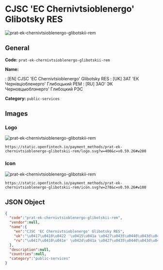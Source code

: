 
# CJSC 'EC Chernivtsioblenergo' Glibotsky RES 
![prat-ek-chernivtsioblenergo-glibotskii-rem](https://static.openfintech.io/payment_methods/prat-ek-chernivtsioblenergo-glibotskii-rem/logo.svg?w=400&c=v0.59.26#w200)  

## General 
**Code:** `prat-ek-chernivtsioblenergo-glibotskii-rem` 
 
**Name:** 
 
:	[EN] CJSC 'EC Chernivtsioblenergo' Glibotsky RES 
:	[UK] ЗАТ 'ЕК Чернівціобленерго' Глибоцький РЕМ 
:	[RU] ЗАО' ЭК Черновцыоблэнерго' Глибоцкий РЭС 
 
**Category:** `public-services` 
 

## Images 

### Logo 
![prat-ek-chernivtsioblenergo-glibotskii-rem](https://static.openfintech.io/payment_methods/prat-ek-chernivtsioblenergo-glibotskii-rem/logo.svg?w=400&c=v0.59.26#w200)  

```
https://static.openfintech.io/payment_methods/prat-ek-chernivtsioblenergo-glibotskii-rem/logo.svg?w=400&c=v0.59.26#w200
```  

### Icon 
![prat-ek-chernivtsioblenergo-glibotskii-rem](https://static.openfintech.io/payment_methods/prat-ek-chernivtsioblenergo-glibotskii-rem/icon.svg?w=278&c=v0.59.26#w100)  

```
https://static.openfintech.io/payment_methods/prat-ek-chernivtsioblenergo-glibotskii-rem/icon.svg?w=278&c=v0.59.26#w100
```  

## JSON Object 

```json
{
  "code":"prat-ek-chernivtsioblenergo-glibotskii-rem",
  "vendor":null,
  "name":{
    "en":"CJSC 'EC Chernivtsioblenergo' Glibotsky RES",
    "uk":"\u0417\u0410\u0422 '\u0415\u041a \u0427\u0435\u0440\u043d\u0456\u0432\u0446\u0456\u043e\u0431\u043b\u0435\u043d\u0435\u0440\u0433\u043e' \u0413\u043b\u0438\u0431\u043e\u0446\u044c\u043a\u0438\u0439 \u0420\u0415\u041c",
    "ru":"\u0417\u0410\u041e' \u042d\u041a \u0427\u0435\u0440\u043d\u043e\u0432\u0446\u044b\u043e\u0431\u043b\u044d\u043d\u0435\u0440\u0433\u043e' \u0413\u043b\u0438\u0431\u043e\u0446\u043a\u0438\u0439 \u0420\u042d\u0421"
  },
  "description":null,
  "countries":null,
  "category":"public-services"
}
```  
